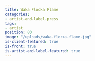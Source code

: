 ```yaml
---
title: Waka Flocka Flame
categories:
- artist-and-label-press
tags:
- artist
position: 83
image: "/uploads/waka-flocka-flame.jpg"
is-client-featured: true
is-front: true
is-artist-and-label-featured: true
---
```



